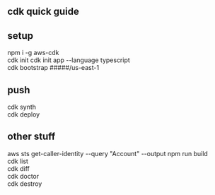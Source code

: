## cdk quick guide

## setup
npm i -g aws-cdk\
cdk init
cdk init app --language typescript\
cdk bootstrap #####/us-east-1


## push
cdk synth\
cdk deploy

## other stuff
aws sts get-caller-identity --query "Account" --output
npm run build\
cdk list\
cdk diff\
cdk doctor\
cdk destroy
